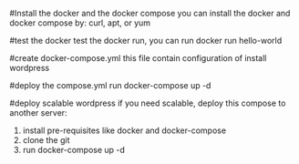 #Install the docker and the docker compose
you can install the docker and docker compose by:
curl, apt, or yum

#test the docker
test the docker run, you can run docker run hello-world

#create docker-compose.yml
this file contain configuration of install wordpress

#deploy the compose.yml
run docker-compose up -d

#deploy scalable wordpress
if you need scalable, deploy this compose to another server:
1. install pre-requisites like docker and docker-compose
2. clone the git
3. run docker-compose up -d
